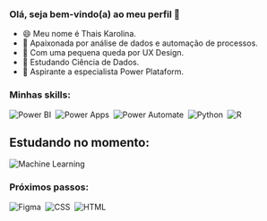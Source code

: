 ### Olá, seja bem-vindo(a) ao meu perfil 👋

- 😄 Meu nome é Thais Karolina.
- 💞️ Apaixonada por análise de dados e automação de processos.
- 🌱 Com uma pequena queda por UX Design.
- 🧠 Estudando Ciência de Dados.
- 🚀 Aspirante a especialista Power Plataform.

 ### Minhas skills:
![Power BI](https://img.shields.io/badge/-Powerbi-0D1117?style=for-the-badge&logo=powerbi&labelColor=0D1117)&nbsp;
![Power Apps](https://img.shields.io/badge/-Powerapps-0D1117?style=for-the-badge&logo=powerapps&labelColor=0D1117)&nbsp;
![Power Automate](https://img.shields.io/badge/-Powerautomate-0D1117?style=for-the-badge&logo=powerautomate&labelColor=0D1117)&nbsp;
![Python](https://img.shields.io/badge/-Python-0D1117?style=for-the-badge&logo=python&labelColor=0D1117)&nbsp;
![R](https://img.shields.io/badge/-r-0D1117?style=for-the-badge&logo=r&logoColor=purple&labelColor=0D1117)&nbsp;

## Estudando no momento:

![Machine Learning](https://img.shields.io/badge/-ml-0D1117?style=for-the-badge&logo=ML&logoColor=purple&labelColor=0D1117)&nbsp;

### Próximos passos:

![Figma](https://img.shields.io/badge/-figma-0D1117?style=for-the-badge&logo=figma&labelColor=0D1117)&nbsp;
![CSS](https://img.shields.io/badge/-CSS-0D1117?style=for-the-badge&logo=CSS3&logoColor=1572B6&labelColor=0D1117)&nbsp;
![HTML](https://img.shields.io/badge/-HTML-0D1117?style=for-the-badge&logo=html5&labelColor=0D1117)&nbsp;



